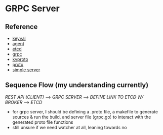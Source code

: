 # GRPC Server

## Reference

- [keyval](https://godoc.org/github.com/ligato/cn-infra/db/keyval)
- [agent](https://godoc.org/github.com/ligato/cn-infra/agent)
- [etcd](https://godoc.org/github.com/ligato/cn-infra/db/keyval/etcd)
- [grpc](https://godoc.org/github.com/ligato/cn-infra/rpc/grpc)
- [kvproto](https://godoc.org/github.com/ligato/cn-infra/db/keyval/kvproto)
- [proto](https://developers.google.com/protocol-buffers/docs/gotutorial)
- [simple server](https://grpc.io/docs/tutorials/basic/go.html)

## Sequence Flow (my understanding currently)

_REST API (CLIENT)_ --> _GRPC SERVER_ --> _DEFINE LINK TO ETCD W/ BROKER_ --> _ETCD_

- for grpc server, I should be defining a .proto file, a makefile to generate sources & run the build, and server file (grpc.go) to interact with the generated proto file functions
- still unsure if we need watcher at all, leaning towards no
